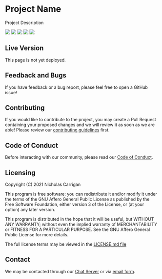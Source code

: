 # Project Name

Project Description

![](https://img.shields.io/codeclimate/maintainability/nhcarrigan/new-repo-template)
![](https://img.shields.io/codeclimate/issues/nhcarrigan/new-repo-template)
![](https://img.shields.io/codeclimate/tech-debt/nhcarrigan/new-repo-template)
![](https://img.shields.io/lgtm/alerts/github/nhcarrigan/new-repo-template)
![](https://img.shields.io/lgtm/grade/javascript/github/nhcarrigan/new-repo-template)

## Live Version

This page is not yet deployed.

<!--This page is currently deployed. [View the live website.]()-->

## Feedback and Bugs

If you have feedback or a bug report, please feel free to open a GitHub issue!

## Contributing

If you would like to contribute to the project, you may create a Pull Request containing your proposed changes and we will review it as soon as we are able! Please review our [contributing guidelines](CONTRIBUTING.md) first.

## Code of Conduct

Before interacting with our community, please read our [Code of Conduct](CODE_OF_CONDUCT.md).

## Licensing

Copyright (C) 2021 Nicholas Carrigan

This program is free software: you can redistribute it and/or modify it under the terms of the GNU Affero General Public License as published by the Free Software Foundation, either version 3 of the License, or (at your option) any later version.

This program is distributed in the hope that it will be useful, but WITHOUT ANY WARRANTY; without even the implied warranty of MERCHANTABILITY or FITNESS FOR A PARTICULAR PURPOSE. See the GNU Affero General Public License for more details.

The full license terms may be viewed in the [LICENSE.md file](./LICENSE.md)

## Contact

We may be contacted through our [Chat Server](http://chat.nhcarrigan.com) or via [email form](https://contact.nhcarrigan.com).
